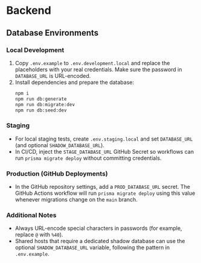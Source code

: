 # Backend

## Database Environments

### Local Development

1. Copy `.env.example` to `.env.development.local` and replace the placeholders with your real credentials. Make sure the password in `DATABASE_URL` is URL-encoded.
2. Install dependencies and prepare the database:
   ```bash
   npm i
   npm run db:generate
   npm run db:migrate:dev
   npm run db:seed:dev
   ```

### Staging

- For local staging tests, create `.env.staging.local` and set `DATABASE_URL` (and optional `SHADOW_DATABASE_URL`).
- In CI/CD, inject the `STAGE_DATABASE_URL` GitHub Secret so workflows can run `prisma migrate deploy` without committing credentials.

### Production (GitHub Deployments)

- In the GitHub repository settings, add a `PROD_DATABASE_URL` secret. The GitHub Actions workflow will run `prisma migrate deploy` using this value whenever migrations change on the `main` branch.

### Additional Notes

- Always URL-encode special characters in passwords (for example, replace `@` with `%40`).
- Shared hosts that require a dedicated shadow database can use the optional `SHADOW_DATABASE_URL` variable, following the pattern in `.env.example`.
